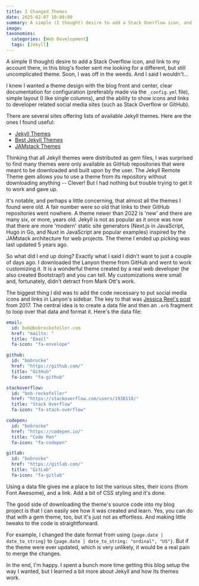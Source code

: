 ```yaml
---
title: I Changed Themes
date: 2025-02-07 10:09:00
summary: A simple (I thought) desire to add a Stack Overflow icon, and link to my account there, in this blog's footer sent me looking for a different, but still uncomplicated theme. Soon, I was off in the weeks. And I said I wouldn't...
image:
taxonomies:
  categories: [Web Development]
  tags: [Jekyll]
---
```


A simple (I thought) desire to add a Stack Overflow icon, and link to my account there, in this blog's footer sent me looking for a different, but still uncomplicated theme. Soon, I was off in the weeds. And I said I wouldn't...

<!--more-->

I knew I wanted a theme design with the blog front and center, clear documentation for configuration (preferably made via the `_config.yml` file), simple layout (I like single columns), and the ability to show icons and links to developer related social media sites (such as Stack Overflow or GitHub).

There are several sites offering lists of available Jekyll themes. Here are the ones I found useful:

- [Jekyll Themes](http://jekyllthemes.org/)
- [Best Jekyll Themes](https://www.bestjekyllthemes.com/)
- [JAMstack Themes](https://jamstackthemes.dev/ssg/jekyll/)

Thinking that all Jekyll themes were distributed as gem files, I was surprised to find many themes were only available as GitHub repositories that were meant to be downloaded and built upon by the user. The Jekyll Remote Theme gem allows you to use a theme from its repository without downloading anything -- Clever! But I had nothing but trouble trying to get it to work and gave up.

It's notable, and perhaps a little concerning, that almost all the themes I found were old. A fair number were so old that links to their GitHub repositories went nowhere. A theme newer than 2022 is 'new' and there are many six, or more, years old. Jekyll is not as popular as it once was now that there are more 'modern' static site generators (Next.js in JavaScript, Hugo in Go, and Nuxt in JavaScript are popular examples) inspired by the JAMstack architecture for web projects. The theme I ended up picking was last updated 5 years ago.

So what did I end up doing? Exactly what I said I didn't want to just a couple of days ago. I downloaded the Lanyon theme from GitHub and went to work customizing it. It is a wonderful theme created by a real web developer (he also created Bootstrap!) and you can tell. My customizations were small and, fortunately, didn't detract from Mark Ott's work.

The biggest thing I did was to add the code necessary to put social media icons and links in Lanyon's sidebar. The key to that was [Jessica Reel's post](https://jreel.github.io/social-media-icons-on-jekyll/) from 2017. The central idea is to create a data file and then an `.erb` fragment to loop over that data and format it. Here's the data file:

```yaml
email:
  id: bob@bobrockefeller.com
  href: "mailto: "
  title: "Email"
  fa-icon: "fa-envelope"

github:
  id: "bobrocke"
  href: "https://github.com/"
  title: "GitHub"
  fa-icon: "fa-github"

stackoverflow:
  id: "bob-rockefeller"
  href: "https://stackoverflow.com/users/1938118/"
  title: "Stack Overflow"
  fa-icon: "fa-stack-overflow"

codepen:
  id: "bobrocke"
  href: "https://codepen.io/"
  title: "Code Pen"
  fa-icon: "fa-codepen"

gitlab:
  id: "bobrocke"
  href: "https://gitlab.com/"
  title: "GitLab"
  fa-icon: "fa-gitlab"
```

Using a data file gives me a place to list the various sites, their icons (from Font Awesome), and a link. Add a bit of CSS styling and it's done.

The good side of downloading the theme's source code into my blog project is that I can easily see how it was created and learn. Yes, you can do that with a gem theme, too, but it's just not as effortless. And making little tweaks to the code is straightforward.

For example, I changed the date format from using `{page.date | date_to_string}` to `{page.date | date_to_string: "ordinal", "US"}`. But if the theme were ever updated, which is very unlikely, it would be a real pain to merge the changes.

In the end, I'm happy. I spent a bunch more time getting this blog setup the way I wanted, but I learned a bit more about Jekyll and how its themes work.
